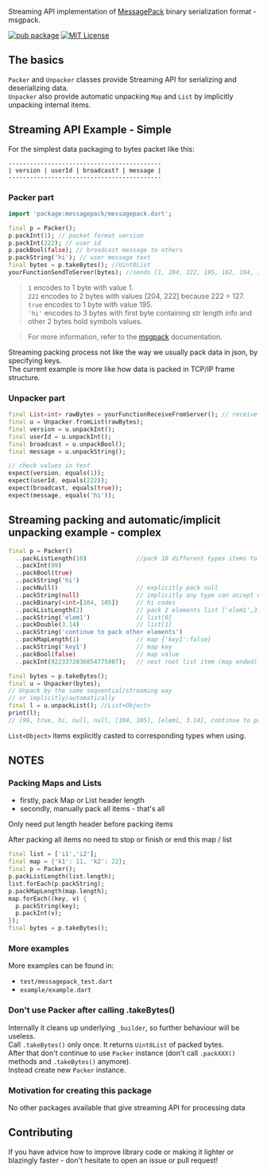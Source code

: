 Streaming API implementation of [MessagePack](https://msgpack.org/) binary serialization format - msgpack.

[![pub package](https://img.shields.io/pub/v/messagepack.svg)](https://pub.dartlang.org/packages/messagepack)
[![MIT License](https://img.shields.io/badge/License-BSD3-blue.svg)](https://opensource.org/licenses/BSD-3-Clause)

## The basics

`Packer` and `Unpacker` classes provide Streaming API for serializing and deserializing data.  
`Unpacker` also provide automatic unpacking `Map` and `List` by implicitly unpacking internal items.

## Streaming API Example - Simple

For the simplest data packaging to bytes packet like this: 
```
-------------------------------------------   
| version | userId | broadcast? | message |
-------------------------------------------
```

### Packer part

```dart
import 'package:messagepack/messagepack.dart';
```

```dart
final p = Packer();
p.packInt(1); // packet format version
p.packInt(222); // user id
p.packBool(false); // broadcast message to others
p.packString('hi'); // user message text
final bytes = p.takeBytes(); //Uint8List
yourFunctionSendToServer(bytes); //sends [1, 204, 222, 195, 162, 104, 105]
```
> `1` encodes to 1 byte with value 1.  
> `222` encodes to 2 bytes with values [204, 222] because 222 > 127.  
> `true` encodes to 1 byte with value 195.  
> `'hi'` encodes to 3 bytes with first byte containing str length info and other 2 bytes hold symbols values.  

> For more information, refer to the [msgpack](https://msgpack.org/) documentation.  

Streaming packing process not like the way we usually pack data in json, by specifying keys.  
The current example is more like how data is packed in TCP/IP frame structure.

### Unpacker part

```dart
final List<int> rawBytes = yourFunctionReceiveFromServer(); // receive List<int> bytes from server
final u = Unpacker.fromList(rawBytes);
final version = u.unpackInt();
final userId = u.unpackInt();
final broadcast = u.unpackBool();
final message = u.unpackString();

// check values in test
expect(version, equals(1));
expect(userId, equals(222));
expect(broadcast, equals(true));
expect(message, equals('hi'));

```

## Streaming packing and automatic/implicit unpacking example - complex

```dart
final p = Packer()
  ..packListLength(10)              //pack 10 different types items to list
  ..packInt(99)
  ..packBool(true)
  ..packString('hi')
  ..packNull()                      // explicitly pack null
  ..packString(null)                // implicitly any type can accept null 
  ..packBinary(<int>[104, 105])     // hi codes
  ..packListLength(2)               // pack 2 elements list ['elem1',3.14]
  ..packString('elem1')             // list[0]
  ..packDouble(3.14)                // list[1]
  ..packString('continue to pack other elements')
  ..packMapLength(1)                // map {'key1':false}
  ..packString('key1')              // map key
  ..packBool(false)                 // map value 
  ..packInt(9223372036854775807);   // next root list item (map ended)

final bytes = p.takeBytes();
final u = Unpacker(bytes);
// Unpack by the same sequential/streaming way 
// or implicitly/automatically
final l = u.unpackList(); //List<Object>
print(l);
// [99, true, hi, null, null, [104, 105], [elem1, 3.14], continue to pack other elements, {key1: false}, 9223372036854775807]
```

`List<Object>` items explicitly casted to corresponding types when using.

## NOTES

### Packing Maps and Lists
* firstly, pack Map or List header length 
* secondly, manually pack all items - that's all 

Only need put length header before packing items 

After packing all items no need to stop or finish or end this map / list

```dart
final list = ['i1','i2'];
final map = {'k1': 11, 'k2': 22};
final p = Packer();
p.packListLength(list.length);
list.forEach(p.packString);
p.packMapLength(map.length);
map.forEach((key, v) {
  p.packString(key);
  p.packInt(v);
});
final bytes = p.takeBytes();
```

### More examples

More examples can be found in:
* `test/messagepack_test.dart`
* `example/example.dart`

### Don't use Packer after calling .takeBytes()

Internally it cleans up underlying `_builder`, so further behaviour will be useless.  
Call `.takeBytes()` only once. It returns `Uint8List` of packed bytes.  
After that don't continue to use `Packer` instance (don't call `.packXXX()` methods and `.takeBytes()` anymore).  
Instead create new `Packer` instance.

### Motivation for creating this package

No other packages available that give streaming API for processing data 

## Contributing

If you have advice how to improve library code or making it lighter or blazingly faster - don't hesitate to open an issue or pull request!
